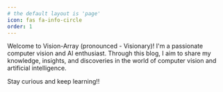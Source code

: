 ```yaml
---
# the default layout is 'page'
icon: fas fa-info-circle
order: 1
---
```



Welcome to Vision-Array (pronounced - Visionary)! I'm a passionate computer vision and AI enthusiast. Through this blog, I aim to share my knowledge, insights, and discoveries in the  world of computer vision and artificial intelligence.


Stay curious and keep learning!!

<!-- This is to add a note 
> Add Markdown syntax content to file `_tabs/about.md`{: .filepath } and it will show up on this page.
{: .prompt-tip } -->
